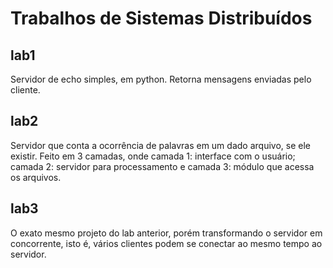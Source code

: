 # Trabalhos de Sistemas Distribuídos

## lab1

Servidor de echo simples, em python. Retorna mensagens enviadas pelo cliente.

## lab2

Servidor que conta a ocorrência de palavras em um dado arquivo, se ele existir.
Feito em 3 camadas, onde camada 1: interface com o usuário; camada 2: servidor
para processamento e camada 3: módulo que acessa os arquivos.

## lab3

O exato mesmo projeto do lab anterior, porém transformando o servidor em
concorrente, isto é, vários clientes podem se conectar ao mesmo tempo ao
servidor.